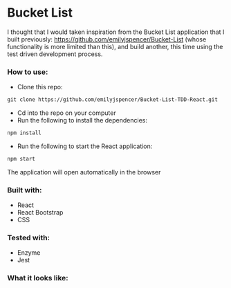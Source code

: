 

# Bucket List

I thought that I would taken inspiration from the Bucket List application that I built previously: https://github.com/emilyjspencer/Bucket-List (whose functionality is more limited than this), and build another, this time using the test driven development process.

### How to use:

* Clone this repo:
```html
git clone https://github.com/emilyjspencer/Bucket-List-TDD-React.git
```

* Cd into the repo on your computer
* Run the following to install the dependencies:
```html
npm install
```
* Run the following to start the React application:
```html
npm start
```
The application will open automatically in the browser

### Built with: 
* React
* React Bootstrap
* CSS

### Tested with:
* Enzyme
* Jest

### What it looks like:
